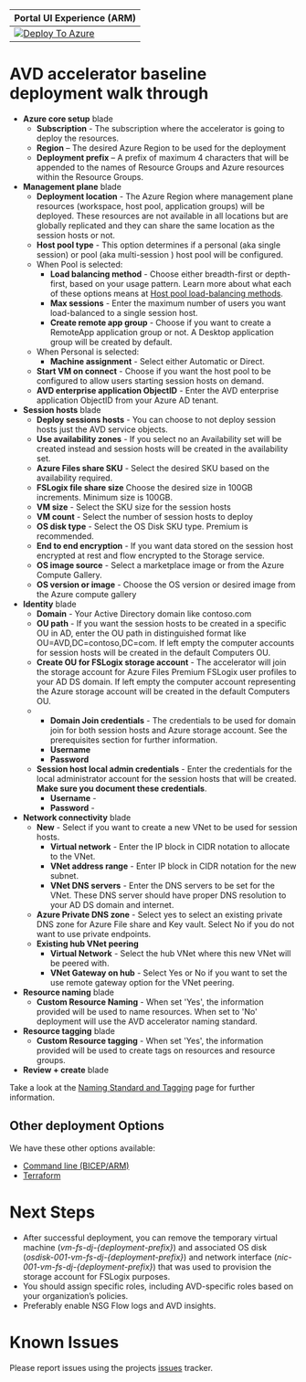 | Portal UI Experience (ARM)                                   |
| ------------------------------------------------------------ |
| [![Deploy To Azure](https://aka.ms/deploytoazurebutton)](https://portal.azure.com/#blade/Microsoft_Azure_CreateUIDef/CustomDeploymentBlade/uri/https%3A%2F%2Fraw.githubusercontent.com%2FAzure%2Favdaccelerator%2Fmain%2Fworkload%2Farm%2Fdeploy-baseline.json/uiFormDefinitionUri/https%3A%2F%2Fraw.githubusercontent.com%2FAzure%2Favdaccelerator%2Fmain%2Fworkload%2Fportal-ui%2Fportal-ui-baseline.json) |
# AVD accelerator baseline deployment walk through

- **Azure core setup** blade
  - **Subscription** - The subscription where the accelerator is going to deploy the resources.
  - **Region** – The desired Azure Region to be used for the deployment
  - **Deployment prefix** – A prefix of maximum 4 characters that will be appended to the names of Resource Groups and Azure resources within the Resource Groups.
- **Management plane** blade
  - **Deployment location** - The Azure Region where management plane resources (workspace, host pool, application groups) will be deployed. These resources are not available in all locations but are globally replicated and they can share the same location as the session hosts or not.
  - **Host pool type** - This option determines if a personal (aka single session) or pool (aka multi-session ) host pool will be configured.
  - When Pool is selected:
    - **Load balancing method** - Choose either breadth-first or depth-first, based on your usage pattern. Learn more about what each of these options means at [Host pool load-balancing methods](https://docs.microsoft.com/azure/virtual-desktop/host-pool-load-balancing).
    - **Max sessions** - Enter the maximum number of users you want load-balanced to a single session host.
    - **Create remote app group** - Choose if you want to create a RemoteApp application group or not. A Desktop application group will be created by default.
  - When Personal is selected:
    - **Machine assignment** - Select either Automatic or Direct.
  - **Start VM on connect** - Choose if you want the host pool to be configured to allow users starting session hosts on demand.
  - **AVD enterprise application ObjectID** - Enter the AVD enterprise application ObjectID from your Azure AD tenant.
- **Session hosts** blade
  - **Deploy sessions hosts** - You can choose to not deploy session hosts just the AVD service objects.
  - **Use availability zones** - If you select no an Availability set will be created instead and session hosts will be created in the availability set.
  - **Azure Files share SKU** - Select the desired SKU based on the availability required.
  - **FSLogix file share size** Choose the desired size in 100GB increments. Minimum size is 100GB.
  - **VM size** -  Select the SKU size for the session hosts
  - **VM count** - Select the number of session hosts to deploy
  - **OS disk type** - Select the OS Disk SKU type. Premium is recommended.
  - **End to end encryption** - If you want data stored on the session host  encrypted at rest and flow encrypted to the Storage service.
  - **OS image source** - Select a marketplace image or from the Azure Compute Gallery.
  - **OS version or image** - Choose the OS version or desired image from the Azure compute gallery
- **Identity** blade
  - **Domain** - Your Active Directory domain like contoso.com
  - **OU path** - If you want the session hosts to be created in a specific OU in AD, enter the OU path in distinguished format like OU=AVD,DC=contoso,DC=com. If left empty the computer accounts for session hosts will be created in the default Computers OU.
  - **Create OU for FSLogix storage account** - The accelerator will join the storage account for Azure Files Premium FSLogix user profiles to your AD DS domain. If left empty the computer account representing the Azure storage account will be created in the default Computers OU.
  - - **Domain Join credentials** - The credentials to be used for domain join for both session hosts and Azure storage account. See the prerequisites section for further information.
    - **Username**
    - **Password**
  - **Session host local admin credentials** - Enter the credentials for the local administrator account for the session hosts that will be created. **Make sure you document these credentials**.
    - **Username** -
    - **Password** -
- **Network connectivity** blade
  - **New** - Select if you want to create a new VNet to be used for session hosts.
    - **Virtual network** - Enter the IP block in CIDR notation to allocate to the VNet.
    - **VNet address range** - Enter IP block in CIDR notation for the new subnet.
    - **VNet DNS servers** - Enter the DNS servers to be set for the VNet. These DNS server should have proper DNS resolution to your AD DS domain and internet.
  - **Azure Private DNS zone** - Select yes to select an existing private DNS zone for Azure File share and Key vault. Select No if you do not want to use private endpoints.
  - **Existing hub VNet peering**  
    - **Virtual Network** - Select the hub VNet where this new VNet will be peered with.
    - **VNet Gateway on hub** - Select Yes or No if you want to set the use remote gateway option for the VNet peering.
- **Resource naming** blade
  - **Custom Resource Naming** - When set 'Yes', the information provided will be used to name resources. When set to 'No' deployment will use the AVD accelerator naming standard.  
- **Resource tagging** blade
  - **Custom Resource tagging** - When set 'Yes', the information provided will be used to create tags on resources and resource groups.  
- **Review + create** blade

Take a look at the [Naming Standard and Tagging](./Resource-naming.md) page for further information.

## Other deployment Options
We have these other options available:
- [Command line (BICEP/ARM)](/workload/bicep/README.md)
- [Terraform](/workload/terraform/readme.md)

# Next Steps

- After successful deployment, you can remove the temporary virtual machine (*vm-fs-dj-{deployment-prefix}*) and associated OS disk (*osdisk-001-vm-fs-dj-{deployment-prefix}*) and network interface (*nic-001-vm-fs-dj-{deployment-prefix}*) that was used to provision the storage account for FSLogix purposes.
- You should assign specific roles, including AVD-specific roles based on your organization’s policies.
- Preferably enable NSG Flow logs and AVD insights.

# Known Issues

Please report issues using the projects [issues](https://github.com/Azure/avdaccelerator/issues) tracker.
